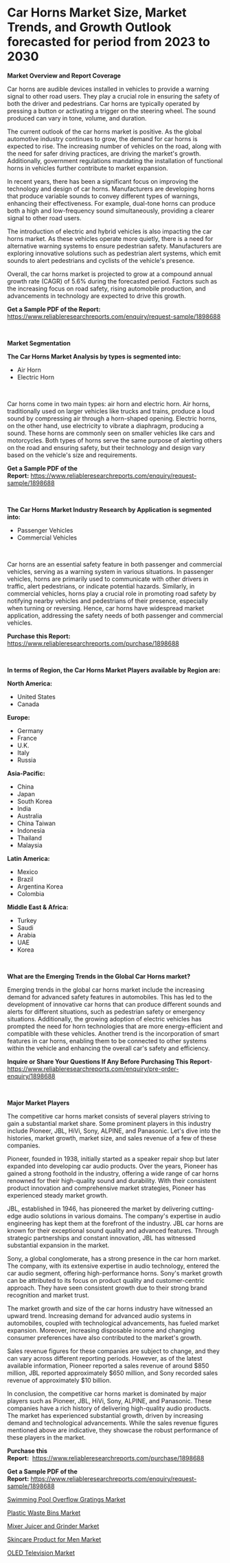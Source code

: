 <p><h1>Car Horns Market Size, Market Trends, and Growth Outlook forecasted for period from 2023 to 2030</h1></p><p><strong>Market Overview and Report Coverage</strong></p>
<p><p>Car horns are audible devices installed in vehicles to provide a warning signal to other road users. They play a crucial role in ensuring the safety of both the driver and pedestrians. Car horns are typically operated by pressing a button or activating a trigger on the steering wheel. The sound produced can vary in tone, volume, and duration.</p><p>The current outlook of the car horns market is positive. As the global automotive industry continues to grow, the demand for car horns is expected to rise. The increasing number of vehicles on the road, along with the need for safer driving practices, are driving the market's growth. Additionally, government regulations mandating the installation of functional horns in vehicles further contribute to market expansion.</p><p>In recent years, there has been a significant focus on improving the technology and design of car horns. Manufacturers are developing horns that produce variable sounds to convey different types of warnings, enhancing their effectiveness. For example, dual-tone horns can produce both a high and low-frequency sound simultaneously, providing a clearer signal to other road users.</p><p>The introduction of electric and hybrid vehicles is also impacting the car horns market. As these vehicles operate more quietly, there is a need for alternative warning systems to ensure pedestrian safety. Manufacturers are exploring innovative solutions such as pedestrian alert systems, which emit sounds to alert pedestrians and cyclists of the vehicle's presence.</p><p>Overall, the car horns market is projected to grow at a compound annual growth rate (CAGR) of 5.6% during the forecasted period. Factors such as the increasing focus on road safety, rising automobile production, and advancements in technology are expected to drive this growth.</p></p>
<p><strong>Get a Sample PDF of the Report:</strong> <a href="https://www.reliableresearchreports.com/enquiry/request-sample/1898688">https://www.reliableresearchreports.com/enquiry/request-sample/1898688</a></p>
<p>&nbsp;</p>
<p><strong>Market Segmentation</strong></p>
<p><strong>The Car Horns Market Analysis by types is segmented into:</strong></p>
<p><ul><li>Air Horn</li><li>Electric Horn</li></ul></p>
<p>&nbsp;</p>
<p><p>Car horns come in two main types: air horn and electric horn. Air horns, traditionally used on larger vehicles like trucks and trains, produce a loud sound by compressing air through a horn-shaped opening. Electric horns, on the other hand, use electricity to vibrate a diaphragm, producing a sound. These horns are commonly seen on smaller vehicles like cars and motorcycles. Both types of horns serve the same purpose of alerting others on the road and ensuring safety, but their technology and design vary based on the vehicle's size and requirements.</p></p>
<p><strong>Get a Sample PDF of the Report:</strong>&nbsp;<a href="https://www.reliableresearchreports.com/enquiry/request-sample/1898688">https://www.reliableresearchreports.com/enquiry/request-sample/1898688</a></p>
<p>&nbsp;</p>
<p><strong>The Car Horns Market Industry Research by Application is segmented into:</strong></p>
<p><ul><li>Passenger Vehicles</li><li>Commercial Vehicles</li></ul></p>
<p>&nbsp;</p>
<p><p>Car horns are an essential safety feature in both passenger and commercial vehicles, serving as a warning system in various situations. In passenger vehicles, horns are primarily used to communicate with other drivers in traffic, alert pedestrians, or indicate potential hazards. Similarly, in commercial vehicles, horns play a crucial role in promoting road safety by notifying nearby vehicles and pedestrians of their presence, especially when turning or reversing. Hence, car horns have widespread market application, addressing the safety needs of both passenger and commercial vehicles.</p></p>
<p><strong>Purchase this Report:</strong>&nbsp; <a href="https://www.reliableresearchreports.com/purchase/1898688">https://www.reliableresearchreports.com/purchase/1898688</a></p>
<p>&nbsp;</p>
<p><strong>In terms of Region, the Car Horns Market Players available by Region are:</strong></p>
<p>
    <p> <strong> North America: </strong>
        <ul>
            <li>United States</li>
            <li>Canada</li>
        </ul>
        </p> 
    <p> <strong> Europe: </strong>
        <ul>
            <li>Germany</li>
            <li>France</li>
            <li>U.K.</li>
            <li>Italy</li>
            <li>Russia</li>
        </ul>
        </p> 
    <p> <strong> Asia-Pacific: </strong>
        <ul>
            <li>China</li>
            <li>Japan</li>
            <li>South Korea</li>
            <li>India</li>
            <li>Australia</li>
            <li>China Taiwan</li>
            <li>Indonesia</li>
            <li>Thailand</li>
            <li>Malaysia</li>
        </ul>
        </p> 
    <p> <strong> Latin America: </strong>
        <ul>
            <li>Mexico</li>
            <li>Brazil</li>
            <li>Argentina Korea</li>
            <li>Colombia</li>
        </ul>
        </p> 
    <p> <strong> Middle East & Africa: </strong>
        <ul>
            <li>Turkey</li>
            <li>Saudi</li>
            <li>Arabia</li>
            <li>UAE</li>
            <li>Korea</li>
        </ul>
    </p>
    </p>
<p>&nbsp;</p>
<p><strong>What are the Emerging Trends in the Global Car Horns market?</strong></p>
<p><p>Emerging trends in the global car horns market include the increasing demand for advanced safety features in automobiles. This has led to the development of innovative car horns that can produce different sounds and alerts for different situations, such as pedestrian safety or emergency situations. Additionally, the growing adoption of electric vehicles has prompted the need for horn technologies that are more energy-efficient and compatible with these vehicles. Another trend is the incorporation of smart features in car horns, enabling them to be connected to other systems within the vehicle and enhancing the overall car's safety and efficiency.</p></p>
<p><strong>Inquire or Share Your Questions If Any Before Purchasing This Report</strong>- <a href="https://www.reliableresearchreports.com/enquiry/pre-order-enquiry/1898688">https://www.reliableresearchreports.com/enquiry/pre-order-enquiry/1898688</a></p>
<p>&nbsp;</p>
<p><strong>Major Market Players</strong></p>
<p><p>The competitive car horns market consists of several players striving to gain a substantial market share. Some prominent players in this industry include Pioneer, JBL, HiVi, Sony, ALPINE, and Panasonic. Let's dive into the histories, market growth, market size, and sales revenue of a few of these companies.</p><p>Pioneer, founded in 1938, initially started as a speaker repair shop but later expanded into developing car audio products. Over the years, Pioneer has gained a strong foothold in the industry, offering a wide range of car horns renowned for their high-quality sound and durability. With their consistent product innovation and comprehensive market strategies, Pioneer has experienced steady market growth.</p><p>JBL, established in 1946, has pioneered the market by delivering cutting-edge audio solutions in various domains. The company's expertise in audio engineering has kept them at the forefront of the industry. JBL car horns are known for their exceptional sound quality and advanced features. Through strategic partnerships and constant innovation, JBL has witnessed substantial expansion in the market.</p><p>Sony, a global conglomerate, has a strong presence in the car horn market. The company, with its extensive expertise in audio technology, entered the car audio segment, offering high-performance horns. Sony's market growth can be attributed to its focus on product quality and customer-centric approach. They have seen consistent growth due to their strong brand recognition and market trust.</p><p>The market growth and size of the car horns industry have witnessed an upward trend. Increasing demand for advanced audio systems in automobiles, coupled with technological advancements, has fueled market expansion. Moreover, increasing disposable income and changing consumer preferences have also contributed to the market's growth.</p><p>Sales revenue figures for these companies are subject to change, and they can vary across different reporting periods. However, as of the latest available information, Pioneer reported a sales revenue of around $850 million, JBL reported approximately $650 million, and Sony recorded sales revenue of approximately $10 billion.</p><p>In conclusion, the competitive car horns market is dominated by major players such as Pioneer, JBL, HiVi, Sony, ALPINE, and Panasonic. These companies have a rich history of delivering high-quality audio products. The market has experienced substantial growth, driven by increasing demand and technological advancements. While the sales revenue figures mentioned above are indicative, they showcase the robust performance of these players in the market.</p></p>
<p><strong>Purchase this Report:</strong>&nbsp;&nbsp;<a href="https://www.reliableresearchreports.com/purchase/1898688">https://www.reliableresearchreports.com/purchase/1898688</a></p>
<p></p>
<p><strong>Get a Sample PDF of the Report:</strong>&nbsp;<a href="https://www.reliableresearchreports.com/enquiry/request-sample/1898688">https://www.reliableresearchreports.com/enquiry/request-sample/1898688</a></p>
<p><p><a href="https://medium.com/@annaalexander40/swimming-pool-overflow-gratings-market-the-key-to-successful-business-strategy-forecast-till-2030-5c34d61348d8">Swimming Pool Overflow Gratings Market</a></p><p><a href="https://medium.com/@kennethjensen27/plastic-waste-bins-market-furnishes-information-on-market-share-market-trends-and-market-growth-1922ad5e7275">Plastic Waste Bins Market</a></p><p><a href="https://medium.com/@patriciaday39/mixer-juicer-and-grinder-market-trends-forecast-and-competitive-analysis-to-2030-25e96dd94a77">Mixer Juicer and Grinder Market</a></p><p><a href="https://medium.com/@donaldmendez2018/skincare-product-for-men-market-competitive-analysis-market-trends-and-forecast-to-2030-a97393f2bf57">Skincare Product for Men Market</a></p><p><a href="https://medium.com/@angelageorge32/oled-television-market-share-evolution-and-market-growth-trends-2023-2030-6b03a84c7032">OLED Television Market</a></p></p>